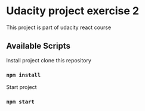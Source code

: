 # Udacity project exercise 2 

This project is part of udacity react course

## Available Scripts

Install project 
clone this repository 
### `npm install`

Start project 
### `npm start `

